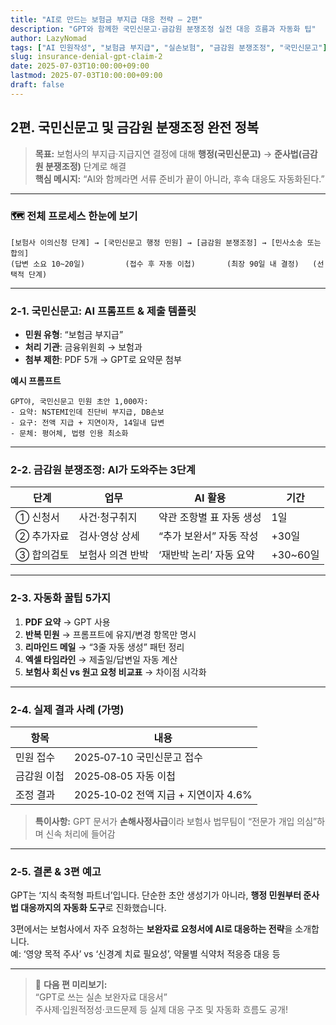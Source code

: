 ```yaml
---
title: "AI로 만드는 보험금 부지급 대응 전략 – 2편"
description: "GPT와 함께한 국민신문고·금감원 분쟁조정 실전 대응 흐름과 자동화 팁"
author: LazyNomad
tags: ["AI 민원작성", "보험금 부지급", "실손보험", "금감원 분쟁조정", "국민신문고"]
slug: insurance-denial-gpt-claim-2
date: 2025-07-03T10:00:00+09:00
lastmod: 2025-07-03T10:00:00+09:00
draft: false
---
```


## 2편. 국민신문고 및 금감원 분쟁조정 완전 정복

> **목표:** 보험사의 부지급·지급지연 결정에 대해 **행정(국민신문고)** → **준사법(금감원 분쟁조정)** 단계로 해결  
> **핵심 메시지:** “AI와 함께라면 서류 준비가 끝이 아니라, 후속 대응도 자동화된다.”

---

### 🗺️ 전체 프로세스 한눈에 보기

```plaintext
[보험사 이의신청 단계] → [국민신문고 행정 민원] → [금감원 분쟁조정] → [민사소송 또는 합의]
(답변 소요 10~20일)         (접수 후 자동 이첩)       (최장 90일 내 결정)   (선택적 단계)
```

---

### 2‑1. 국민신문고: AI 프롬프트 & 제출 템플릿

- **민원 유형**: “보험금 부지급”
- **처리 기관**: 금융위원회 → 보험과
- **첨부 제한**: PDF 5개 → GPT로 요약문 첨부

**예시 프롬프트**

```
GPT야, 국민신문고 민원 초안 1,000자:
- 요약: NSTEMI인데 진단비 부지급, DB손보
- 요구: 전액 지급 + 지연이자, 14일내 답변
- 문체: 평어체, 법령 인용 최소화
```

---

### 2‑2. 금감원 분쟁조정: AI가 도와주는 3단계

| 단계     | 업무          | AI 활용                     | 기간         |
|--------|--------------|--------------------------|------------|
| ① 신청서 | 사건·청구취지   | 약관 조항별 표 자동 생성        | 1일         |
| ② 추가자료 | 검사·영상 상세   | “추가 보완서” 자동 작성       | +30일       |
| ③ 합의검토 | 보험사 의견 반박 | ‘재반박 논리’ 자동 요약        | +30~60일     |

---

### 2‑3. 자동화 꿀팁 5가지

1. **PDF 요약** → GPT 사용
2. **반복 민원** → 프롬프트에 유지/변경 항목만 명시
3. **리마인드 메일** → “3줄 자동 생성” 패턴 정리
4. **엑셀 타임라인** → 제출일/답변일 자동 계산
5. **보험사 회신 vs 원고 요청 비교표** → 차이점 시각화

---

### 2‑4. 실제 결과 사례 (가명)

| 항목       | 내용                             |
|------------|----------------------------------|
| 민원 접수    | 2025‑07‑10 국민신문고 접수         |
| 금감원 이첩  | 2025‑08‑05 자동 이첩               |
| 조정 결과    | 2025‑10‑02 전액 지급 + 지연이자 4.6% |

> **특이사항:** GPT 문서가 **손해사정사급**이라 보험사 법무팀이 “전문가 개입 의심”하며 신속 처리에 들어감

---

### 2‑5. 결론 & 3편 예고

GPT는 ‘지식 축적형 파트너’입니다. 단순한 초안 생성기가 아니라, **행정 민원부터 준사법 대응까지의 자동화 도구**로 진화했습니다.

3편에서는 보험사에서 자주 요청하는 **보완자료 요청서에 AI로 대응하는 전략**을 소개합니다.  
예: ‘영양 목적 주사’ vs ‘신경계 치료 필요성’, 약물별 식약처 적응증 대응 등

---

> 🧠 **다음 편 미리보기:**  
> “GPT로 쓰는 실손 보완자료 대응서”  
> 주사제·입원적정성·코드문제 등 실제 대응 구조 및 자동화 흐름도 공개!
